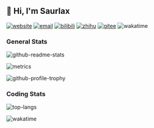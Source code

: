 ## 👋 Hi, I'm Saurlax

[![website](https://img.shields.io/badge/website-saurlax.com-teal)](https://saurlax.com)
[![email](https://img.shields.io/badge/email-saurlax@qq.com-orange)](mailto://saurlax@qq.com)
[![bilibili](https://img.shields.io/badge/bilibili-@Saurlax-blue?logo=bilibili&logoColor=white)](https://space.bilibili.com/251608296)
[![zhihu](https://img.shields.io/badge/zhihu-@Saurlax-blue?logo=zhihu&logoColor=white)](https://www.zhihu.com/people/saurlax)
[![gitee](https://img.shields.io/badge/gitee-@Saurlax-red?logo=gitee&logoColor=white)](https://gitee.com/saurlax)
![wakatime](https://wakatime.com/badge/user/c6e6f908-76cb-40f3-a1d8-40f7a71d0480.svg)

### General Stats

![github-readme-stats](https://github-readme-stats.vercel.app/api?username=saurlax&show_icons=true&count_private=true&include_all_commits=true)

![metrics](https://metrics.lecoq.io/saurlax)

![github-profile-trophy](https://github-profile-trophy.vercel.app/?username=saurlax)

### Coding Stats

![top-langs](https://github-readme-stats.vercel.app/api/top-langs/?username=saurlax&langs_count=10&layout=compact)

![wakatime](https://github-readme-stats.vercel.app/api/wakatime?username=saurlax&layout=compact)
